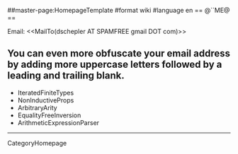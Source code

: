##master-page:HomepageTemplate
#format wiki
#language en
== @``ME@ ==

Email: <<MailTo(dschepler AT SPAMFREE gmail DOT com)>>
## You can even more obfuscate your email address by adding more uppercase letters followed by a leading and trailing blank.

 * IteratedFiniteTypes
 * NonInductiveProps
 * ArbitraryArity
 * EqualityFreeInversion
 * ArithmeticExpressionParser

----
CategoryHomepage
